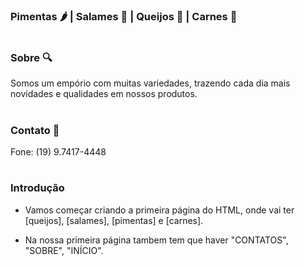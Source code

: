 ### Pimentas 🌶️ | Salames 🥓 | Queijos 🧀 | Carnes 🍖
#
### Sobre 🔍
Somos um empório com muitas variedades, trazendo cada dia mais novidades e qualidades em nossos produtos.
#
### Contato 📲
Fone: (19) 9.7417-4448 
#
### Introdução 
- Vamos começar criando a primeira página do HTML, onde vai ter [queijos], [salames], [pimentas] e [carnes].

- Na nossa primeira página tambem tem que haver "CONTATOS", "SOBRE", "INÍCIO".


